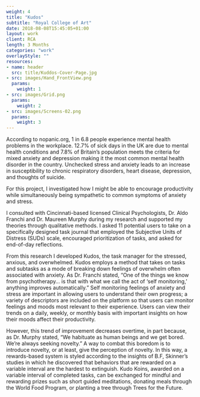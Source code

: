 ```yaml
---
weight: 4
title: "Kudos"
subtitle: "Royal College of Art"
date: 2018-08-08T15:45:05+01:00
layout: work
client: RCA
length: 3 Months
categories: "work"
overlayStyle: ""
resources:
- name: header
  src: title/Kuddos-Cover-Page.jpg
- src: images/Hand_FrontView.png
  params:
    weight: 1
- src: images/Grid.png
  params:
    weight: 2
- src: images/Screens-02.png
  params:
    weight: 3
---
```


According to nopanic.org, 1 in 6.8 people experience mental health problems in the workplace. 12.7% of sick days in the UK are due to mental health conditions and 7.8% of Britain’s population meets the criteria for mixed anxiety and depression making it the most common mental health disorder in the country. Unchecked stress and anxiety leads to an increase in susceptibility to chronic respiratory disorders, heart disease, depression, and thoughts of suicide. 

For this project, I investigated how I might be able to encourage productivity while simultaneously being sympathetic to common symptoms of anxiety and stress.

I consulted with Cincinnati-based licensed Clinical Psychologists, Dr. Aldo Franchi and Dr. Maureen Murphy during my research and supported my theories through qualitative methods. I asked 11 potential users to take on a specifically designed task journal that employed the Subjective Units of Distress (SUDs) scale, encouraged prioritization of tasks, and asked for end-of-day reflections. 

From this research I developed Kudos, the task manager for the stressed, anxious, and overwhelmed. Kudos employs a method that takes on tasks and subtasks as a mode of breaking down feelings of overwhelm often associated with anxiety. As Dr. Franchi stated, “One of the things we know from psychotherapy… is that with what we call the act of ‘self monitoring,’ anything improves automatically.” Self monitoring feelings of anxiety and stress are important in allowing users to understand their own progress; a variety of descriptors are included on the platform so that users can monitor feelings and moods most relevant to their experience. Users can view their trends on a daily, weekly, or monthly basis with important insights on how their moods affect their productivity.

However, this trend of improvement decreases overtime, in part because, as Dr. Murphy stated, “We habituate as human beings and we get bored. We’re always seeking novelty.” A way to combat this boredom is to introduce novelty, or at least, give the perception of novelty. In this way, a rewards-based system is styled according to the insights of B.F, Skinner’s studies in which he discovered that behaviors that are rewarded on a variable interval are the hardest to extinguish. Kudo Koins, awarded on a variable interval of completed tasks, can be exchanged for mindful and rewarding prizes such as short guided meditations, donating meals through the World Food Program, or planting a tree through Trees for the Future.